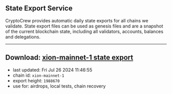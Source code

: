 ## State Export Service
CryptoCrew provides automatic daily state exports for all chains we validate. State export files can be used as genesis files and are a snapshot of the current blockchain state, including all validators, accounts, balances and delegations.

---
**Download: [xion-mainnet-1 state export](https://dl-eu2.ccvalidators.com/SERVICE/xion/xion-mainnet-1_export_1988670.json)**
---

- last updated: Fri Jul 26 2024 11:46:55
- chain id: `xion-mainnet-1`
- export height: `1988670`
- use for: airdrops, local tests, chain recovery
